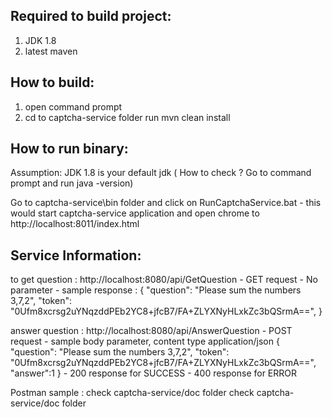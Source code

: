 Required to build project:
--------------------------
1. JDK 1.8
2. latest maven

How to build:
---------------
1. open command prompt
2. cd to captcha-service folder
   run mvn clean install
   
How to run binary:
------------------
Assumption: JDK 1.8 is your default jdk  ( How to check ? Go to command prompt and run java -version)

Go to captcha-service\bin folder and click on RunCaptchaService.bat
      - this would start captcha-service application and open chrome to  http://localhost:8011/index.html
      
Service Information:
 ----------------------
 
 to get question : http://localhost:8080/api/GetQuestion
                   - GET request
                   - No parameter
                   - sample response : 
                   {
                       "question": "Please sum the numbers 3,7,2",
                       "token": "0Ufm8xcrsg2uYNqzddPEb2YC8+jfcB7/FA+ZLYXNyHLxkZc3bQSrmA==",
                   }
                   
 answer question : http://localhost:8080/api/AnswerQuestion
                  - POST request
                  - sample body parameter, content type application/json
                  {
                      "question": "Please sum the numbers 3,7,2",
                      "token": "0Ufm8xcrsg2uYNqzddPEb2YC8+jfcB7/FA+ZLYXNyHLxkZc3bQSrmA==",
                      "answer":1
                  }
                  - 200 response for SUCCESS
                  - 400 response for ERROR
                  
 Postman sample :
            check captcha-service/doc folder
            check captcha-service/doc folder
                              
